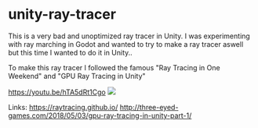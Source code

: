 # unity-ray-tracer

This is a very bad and unoptimized ray tracer in Unity. I was experimenting with ray marching in Godot and wanted to try to make a ray tracer aswell but this time I wanted to do it in Unity..

To make this ray tracer I followed the famous "Ray Tracing in One Weekend"  and "GPU Ray Tracing in Unity"

https://youtu.be/hTA5dRt1Cgo
[![](https://youtu.be/hTA5dRt1Cgo)](https://youtu.be/hTA5dRt1Cgo)

Links: 
https://raytracing.github.io/
http://three-eyed-games.com/2018/05/03/gpu-ray-tracing-in-unity-part-1/
